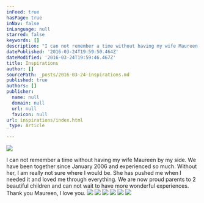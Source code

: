 ```yaml
---
inFeed: true
hasPage: true
inNav: false
inLanguage: null
starred: false
keywords: []
description: "I can not remember a time without having my wife Maureen by my side. We have been together since January 2006 and experienced so much. Without her, I am really not sure where I would be. She has pushed me when I needed it and loved me through everything. We are now proud parents to 2 beautiful children and can not wait to have more wonderful experiences. Thank you Maureen, I love you.\_"
datePublished: '2016-03-24T19:59:50.464Z'
dateModified: '2016-03-24T19:59:46.467Z'
title: Inspirations
author: []
sourcePath: _posts/2016-03-24-inspirations.md
published: true
authors: []
publisher:
  name: null
  domain: null
  url: null
  favicon: null
url: inspirations/index.html
_type: Article

---
```

![](https://s3-us-west-2.amazonaws.com/the-grid-img/p/974d4fed2d3fe9b104c5022904074e6921392e31.jpg)

I can not remember a time without having my wife Maureen by my side. We have been together since January 2006 and experienced so much. Without her, I am really not sure where I would be. She has pushed me when I needed it and loved me through everything. We are now proud parents to 2 beautiful children and can not wait to have more wonderful experiences. Thank you Maureen, I love you. ![](https://the-grid-user-content.s3-us-west-2.amazonaws.com/d05192aa-602b-412e-a376-92dc7042cf0b.jpg)
![](https://the-grid-user-content.s3-us-west-2.amazonaws.com/2f0c0b73-c9c3-49ab-9b6b-8533f705e073.jpg)
![](https://the-grid-user-content.s3-us-west-2.amazonaws.com/07b37b81-b07b-4803-867b-f5a257d76c16.jpg)
![](https://s3-us-west-2.amazonaws.com/the-grid-img/p/00db11fb8342423a1aed1ca6ed0d68e0173faae1.jpg)
![](https://the-grid-user-content.s3-us-west-2.amazonaws.com/21277752-ebc3-471a-81f7-af66c4e6d8c6.jpg)
![](https://the-grid-user-content.s3-us-west-2.amazonaws.com/9df843f8-abfa-4931-b562-23b74422e0dc.jpg)